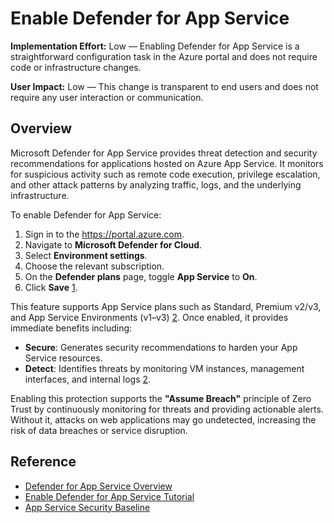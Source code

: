 # Enable Defender for App Service

**Implementation Effort:** Low — Enabling Defender for App Service is a straightforward configuration task in the Azure portal and does not require code or infrastructure changes.

**User Impact:** Low — This change is transparent to end users and does not require any user interaction or communication.

## Overview

Microsoft Defender for App Service provides threat detection and security recommendations for applications hosted on Azure App Service. It monitors for suspicious activity such as remote code execution, privilege escalation, and other attack patterns by analyzing traffic, logs, and the underlying infrastructure.

To enable Defender for App Service:

1. Sign in to the <https://portal.azure.com>.
2. Navigate to **Microsoft Defender for Cloud**.
3. Select **Environment settings**.
4. Choose the relevant subscription.
5. On the **Defender plans** page, toggle **App Service** to **On**.
6. Click **Save** [1](https://learn.microsoft.com/en-us/azure/defender-for-cloud/tutorial-enable-app-service-plan).

This feature supports App Service plans such as Standard, Premium v2/v3, and App Service Environments (v1–v3) [2](https://learn.microsoft.com/en-us/azure/defender-for-cloud/defender-for-app-service-introduction). Once enabled, it provides immediate benefits including:

- **Secure**: Generates security recommendations to harden your App Service resources.
- **Detect**: Identifies threats by monitoring VM instances, management interfaces, and internal logs [2](https://learn.microsoft.com/en-us/azure/defender-for-cloud/defender-for-app-service-introduction).

Enabling this protection supports the **"Assume Breach"** principle of Zero Trust by continuously monitoring for threats and providing actionable alerts. Without it, attacks on web applications may go undetected, increasing the risk of data breaches or service disruption.

## Reference

- [Defender for App Service Overview](https://learn.microsoft.com/en-us/azure/defender-for-cloud/defender-for-app-service-introduction)
- [Enable Defender for App Service Tutorial](https://learn.microsoft.com/en-us/azure/defender-for-cloud/tutorial-enable-app-service-plan)
- [App Service Security Baseline](https://learn.microsoft.com/en-us/security/benchmark/azure/baselines/app-service-security-baseline)
